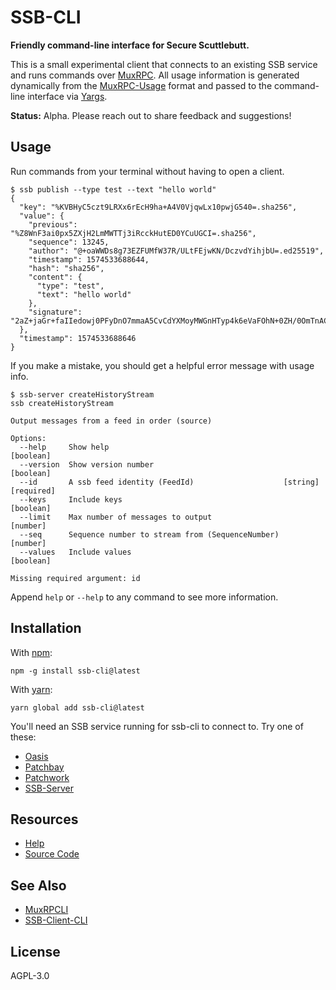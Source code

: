 # SSB-CLI

**Friendly command-line interface for Secure Scuttlebutt.**

This is a small experimental client that connects to an existing SSB service
and runs commands over [MuxRPC][muxrpc]. All usage information is generated
dynamically from the [MuxRPC-Usage][muxrpc-usage] format and passed to the 
command-line interface via [Yargs][yargs].

**Status:** Alpha. Please reach out to share feedback and suggestions!

## Usage

Run commands from your terminal without having to open a client.

```console
$ ssb publish --type test --text "hello world"
{
  "key": "%KVBHyC5czt9LRXx6rEcH9ha+A4V0VjqwLx10pwjG540=.sha256",
  "value": {
    "previous": "%Z8WnF3ai0px5ZXjH2LmMWTTj3iRcckHutED0YCuUGCI=.sha256",
    "sequence": 13245,
    "author": "@+oaWWDs8g73EZFUMfW37R/ULtFEjwKN/DczvdYihjbU=.ed25519",
    "timestamp": 1574533688644,
    "hash": "sha256",
    "content": {
      "type": "test",
      "text": "hello world"
    },
    "signature": "2aZ+jaGr+faIIedowj0PFyDnO7mmaA5CvCdYXMoyMWGnHTyp4k6eVaFOhN+0ZH/0OmTnACK3hu2aF5zwYr/+Ag==.sig.ed25519"
  },
  "timestamp": 1574533688646
}
```

If you make a mistake, you should get a helpful error message with usage info.

```console
$ ssb-server createHistoryStream
ssb createHistoryStream

Output messages from a feed in order (source)

Options:
  --help     Show help                                                 [boolean]
  --version  Show version number                                       [boolean]
  --id       A ssb feed identity (FeedId)                    [string] [required]
  --keys     Include keys                                              [boolean]
  --limit    Max number of messages to output                           [number]
  --seq      Sequence number to stream from (SequenceNumber)            [number]
  --values   Include values                                            [boolean]

Missing required argument: id
```

Append `help` or `--help` to any command to see more information.

## Installation

With [npm](https://npmjs.org/):

```shell
npm -g install ssb-cli@latest
```

With [yarn](https://yarnpkg.com/en/):

```shell
yarn global add ssb-cli@latest
```

You'll need an SSB service running for ssb-cli to connect to. Try one of these:

- [Oasis](https://github.com/fraction/oasis)
- [Patchbay](https://github.com/ssbc/patchbay)
- [Patchwork](https://github.com/ssbc/patchwork)
- [SSB-Server](https://github.com/ssbc/ssb-server)

## Resources

- [Help](https://github.com/fraction/ssb-cli/issues/new)
- [Source Code](https://github.com/fraction/ssb-cli.git)

## See Also

- [MuxRPCLI](https://github.com/ssbc/muxrpcli)
- [SSB-Client-CLI](https://github.com/qypea/ssb-client-cli)

## License

AGPL-3.0

[muxrpc]: https://github.com/ssbc/muxrpc
[muxrpc-usage]: https://github.com/ssbc/muxrpc-usage
[yargs]: https://github.com/yargs/yargs
